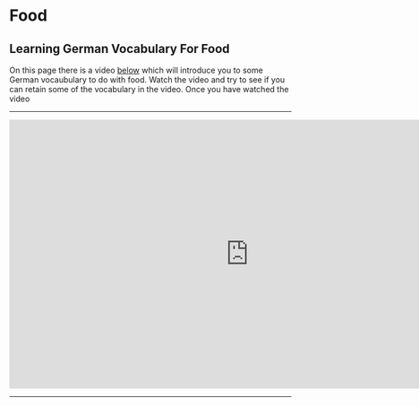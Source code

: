 
<h1> Food </h1>
<h2>Learning German Vocabulary For Food </h2>
<p>On this page there is a video <u>below</u> which will introduce you to some German vocaubulary to do with food. Watch the video and try to see if you can retain some of the vocabulary in the video.  Once you have watched the video </p>

<hr>

<iframe width="854" height="480" src="https://www.youtube.com/embed/7VMMzEwyzQY" frameborder="0" allow="autoplay; encrypted-media" allowfullscreen></iframe>

<hr>



